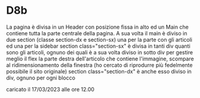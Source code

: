 # D8b
La pagina è divisa in un Header con posizione fissa in alto ed un Main che contiene tutta la parte centrale della pagina.
A sua volta il main è diviso in due section (classe section-dx e section-sx) una per la parte con gli articoli ed una per la sidebar
section class="section-sx" è divisa in tanti div quanti sono gli articoli, ognuno dei quali è a sua volta diviso in sotto div per gestire meglio il flex
  la parte destra dell'articolo che contiene l'immagine, scompare al ridimensionamento della finestra (ho cercato di riprodurre più fedelmente possibile il sito originale)
section class="section-dx" è anche esso diviso in div, ognuno per ogni blocco


caricato il 17/03/2023 alle ore 12.00



